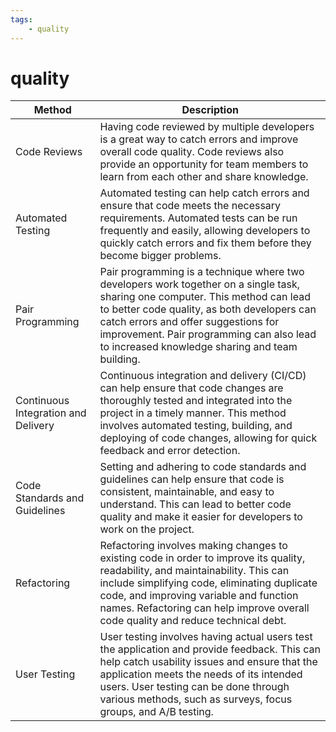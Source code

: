 ```yaml
---
tags:
    - quality
---
```

# quality

| Method                              | Description                                                                                                                                                                                                                                                                                                         |
| ----------------------------------- | ------------------------------------------------------------------------------------------------------------------------------------------------------------------------------------------------------------------------------------------------------------------------------------------------------------------- |
| Code Reviews                        | Having code reviewed by multiple developers is a great way to catch errors and improve overall code quality. Code reviews also provide an opportunity for team members to learn from each other and share knowledge.                                                                                                |
| Automated Testing                   | Automated testing can help catch errors and ensure that code meets the necessary requirements. Automated tests can be run frequently and easily, allowing developers to quickly catch errors and fix them before they become bigger problems.                                                                       |
| Pair Programming                    | Pair programming is a technique where two developers work together on a single task, sharing one computer. This method can lead to better code quality, as both developers can catch errors and offer suggestions for improvement. Pair programming can also lead to increased knowledge sharing and team building. |
| Continuous Integration and Delivery | Continuous integration and delivery (CI/CD) can help ensure that code changes are thoroughly tested and integrated into the project in a timely manner. This method involves automated testing, building, and deploying of code changes, allowing for quick feedback and error detection.                           |
| Code Standards and Guidelines       | Setting and adhering to code standards and guidelines can help ensure that code is consistent, maintainable, and easy to understand. This can lead to better code quality and make it easier for developers to work on the project.                                                                                 |
| Refactoring                         | Refactoring involves making changes to existing code in order to improve its quality, readability, and maintainability. This can include simplifying code, eliminating duplicate code, and improving variable and function names. Refactoring can help improve overall code quality and reduce technical debt.      |
| User Testing                        | User testing involves having actual users test the application and provide feedback. This can help catch usability issues and ensure that the application meets the needs of its intended users. User testing can be done through various methods, such as surveys, focus groups, and A/B testing.                  |
